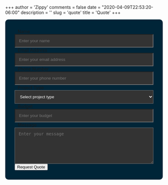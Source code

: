 +++
author = 'Zippy'
comments = false
date = "2020-04-09T22:53:20-06:00"
description = ''
slug = 'quote'
title = 'Quote'
+++

<!DOCTYPE HTML>
<body>
<form name="quote-request" class="quote-request-form" action="/thank-you/" method="POST" data-netlify="true">
    <input type="hidden" name="form-name" value="quote-request" />
    <div class="form-group">
        <label class="form-label" for="Name"><i class="fas fa-user"></i>Name</label>
        <input id="quote-request-name" name="Name" type="text" placeholder="Enter your name" class="form-input" required="" autocomplete="off">
    </div>
    <div class="form-group">
        <label class="form-label" for="Email"><i class="fas fa-envelope"></i>Email Address</label>
        <input id="quote-request-email" name="Email" type="email" placeholder="Enter your email address" class="form-input" required="" autocomplete="off">
    </div>
    <div class="form-group">
        <label class="form-label" for="Phone"><i class="fas fa-phone"></i>Phone Number</label>
        <input id="quote-request-phone" name="Phone" type="text" placeholder="Enter your phone number" class="form-input" required="" autocomplete="off">
    </div>
    <div class="form-group">
        <label class="form-label" for="ProjectType"><i class="fas fa-clipboard"></i>Project Type</label>
        <select id="quote-request-project-type" name="ProjectType" class="form-input" required="">
            <option value="" disabled="" selected="">Select project type</option>
            <option value="Digital Nomad">Digital Nomad</option>
            <option value="Hugo Websites">Hugo Websites</option>
            <option value="Cloud">Cloud</option>
            <option value="Consulting">Consulting</option>
            <option value="Other">Other</option>
        </select>
    </div>
    <div class="form-group">
    <label class="form-label" for="Budget"><i class="fas fa-money-bill-wave"></i>Budget</label>
    <input id="quote-request-budget" name="Budget" type="text" placeholder="Enter your budget" class="form-input" required="" autocomplete="off" oninput="if(!this.value.startsWith('$')){this.value = '$' + this.value}">
    <span class="error">Please enter a valid number.</span>
</div>
<div class="form-group">
        <label class="form-label" for="Message"><i class="fas fa-pencil-alt"></i>Message</label>
        <textarea class="form-input" id="quote-request-message" name="Message" placeholder="Enter your message" rows="6"></textarea>
    </div>
    <div class="form-group">
        <button type="submit" value="Submit" id="Form-submit" class="btn-submit"><i class="fas fa-paper-plane"></i>Request Quote</button>
    </div>
</form>

<script>
  document.addEventListener('DOMContentLoaded', function() {
  const budgetField = document.getElementById('quote-request-budget');
  const errorSpan = document.querySelector('.error');

  budgetField.addEventListener('input', function() {
  let budgetValue = budgetField.value.trim().replace('$', '').replace(',', '');
  if (!isNaN(budgetValue) || budgetValue === '') {
    budgetField.value = '$' + parseFloat(budgetValue).toLocaleString();
    errorSpan.classList.remove('show');
  } else {
    errorSpan.classList.add('show');
  }
});

  budgetField.addEventListener('keydown', function(event) {
    if (event.key === 'Backspace') {
      budgetField.value = budgetField.value.replace('$', '');
    }
  });

  const form = document.querySelector('.quote-request-form');
  form.addEventListener('submit', function(e) {
    const budgetValue = budgetField.value.trim().replace('$', '').replace(',', '');
    if (!isNaN(budgetValue)) {
      budgetField.value = budgetValue;
      budgetField.dispatchEvent(new Event('input'));
    } else {
      errorSpan.classList.add('show');
      e.preventDefault();
    }
  });
});

  </script>

</body>
 <style>
        .quote-request-form {
            background-color: #002538;
            border: none;
            padding: 30px;
            border-radius: 10px;
        }

        .form-label {
            display: flex;
            align-items: center;
            margin-bottom: 10px;
            font-size: 18px;
            font-weight: 600;
            color: #fff;
        }

        .form-label i {
            font-size: 20px;
            margin-right: 10px;
        }

        .form-input {
            display: block;
            width: 100%;
            padding: 12px;
            background-color: #333;
            color: #fff;
        }

        .error {
            display: none;
            color: red;
            font-size: 14px;
            margin-top: 5px;
        }

        .error.show {
            display: block;
        }
    </style>
